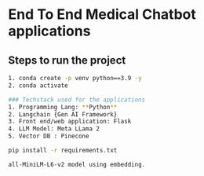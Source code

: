 # End To End Medical Chatbot applications

## Steps to run the project

```bash
1. conda create -p venv python==3.9 -y
2. conda activate
```

``` bash
### Techstack used for the applications
1. Programming Lang: **Python**
2. Langchain {Gen AI Framework}
3. Front end/web application: Flask
4. LLM Model: Meta LLama 2
5. Vector DB : Pinecone
```

``` bash
pip install -r requirements.txt
```

``` bash
all-MiniLM-L6-v2 model using embedding. 
```